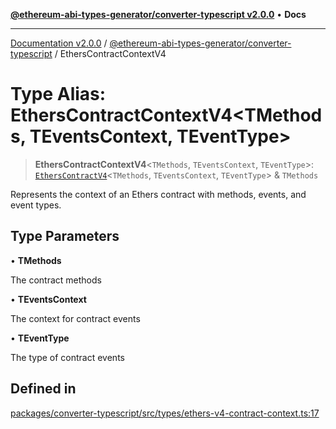 [**@ethereum-abi-types-generator/converter-typescript v2.0.0**](../README.md) • **Docs**

***

[Documentation v2.0.0](../../../packages.md) / [@ethereum-abi-types-generator/converter-typescript](../README.md) / EthersContractContextV4

# Type Alias: EthersContractContextV4\<TMethods, TEventsContext, TEventType\>

> **EthersContractContextV4**\<`TMethods`, `TEventsContext`, `TEventType`\>: [`EthersContractV4`](../interfaces/EthersContractV4.md)\<`TMethods`, `TEventsContext`, `TEventType`\> & `TMethods`

Represents the context of an Ethers contract with methods, events, and event types.

## Type Parameters

• **TMethods**

The contract methods

• **TEventsContext**

The context for contract events

• **TEventType**

The type of contract events

## Defined in

[packages/converter-typescript/src/types/ethers-v4-contract-context.ts:17](https://github.com/niZmosis/ethereum-abi-types-generator/blob/8be0c174f1ad191b06c4413881733fc6912573c5/packages/converter-typescript/src/types/ethers-v4-contract-context.ts#L17)
